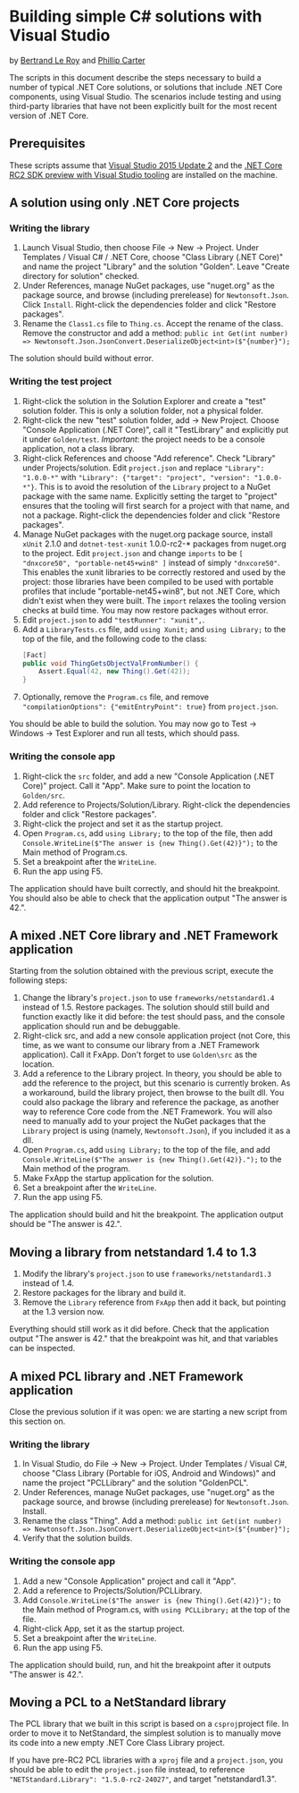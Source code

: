 Building simple C# solutions with Visual Studio
===============================================

by [Bertrand Le Roy](https://github.com/bleroy) and [Phillip Carter](https://github.com/cartermp)

The scripts in this document describe the steps necessary to build a number of typical .NET Core solutions, or solutions that include .NET Core components, using Visual Studio. The scenarios include testing and using third-party libraries that have not been explicitly built for the most recent version of .NET Core.

Prerequisites
-------------

These scripts assume that [Visual Studio 2015 Update 2](https://www.visualstudio.com/en-us/news/vs2015-update2-vs.aspx) and the [.NET Core RC2 SDK preview with Visual Studio tooling](https://www.microsoft.com/net/core) are installed on the machine.

A solution using only .NET Core projects
----------------------------------------

### Writing the library

1. Launch Visual Studio, then choose File -> New -> Project. Under Templates / Visual C# / .NET Core, choose "Class Library (.NET Core)" and name the project "Library" and the solution "Golden". Leave "Create directory for solution" checked.
2. Under References, manage NuGet packages, use "nuget.org" as the package source, and browse (including prerelease) for `Newtonsoft.Json`. Click `Install`. Right-click the dependencies folder and click "Restore packages".
3. Rename the `Class1.cs` file to `Thing.cs`. Accept the rename of the class. Remove the constructor and add a method: `public int Get(int number) => Newtonsoft.Json.JsonConvert.DeserializeObject<int>($"{number}");`

The solution should build without error.

### Writing the test project

1. Right-click the solution in the Solution Explorer and create a "test" solution folder. This is only a solution folder, not a physical folder.
2. Right-click the new "test" solution folder, add -> New Project. Choose "Console Application (.NET Core)", call it "TestLibrary" and explicitly put it under `Golden/test`. *Important*: the project needs to be a console application, not a class library.
3. Right-click References and choose "Add reference". Check "Library" under Projects/solution. Edit `project.json` and replace `"Library": "1.0.0-*"` with `"Library": {"target": "project", "version": "1.0.0-*"}`. This is to avoid the resolution of the `Library` project to a NuGet package with the same name. Explicitly setting the target to "project" ensures that the tooling will first search for a project with that name, and not a package. Right-click the dependencies folder and click "Restore packages".
4. Manage NuGet packages with the nuget.org package source, install `xUnit` 2.1.0 and `dotnet-test-xunit` 1.0.0-rc2-* packages from nuget.org to the project. Edit `project.json` and change `imports` to be `[ "dnxcore50", "portable-net45+win8" ]` instead of simply `"dnxcore50"`. This enables the xunit libraries to be correctly restored and used by the project: those libraries have been compiled to be used with portable profiles that include "portable-net45+win8", but not .NET Core, which didn't exist when they were built. The `import` relaxes the tooling version checks at build time. You may now restore packages without error.
5. Edit `project.json` to add `"testRunner": "xunit",`.
6. Add a `LibraryTests.cs` file, add `using Xunit;` and `using Library;` to the top of the file, and the following code to the class:
    ```csharp
    [Fact]
    public void ThingGetsObjectValFromNumber() {
        Assert.Equal(42, new Thing().Get(42));
    }
    ```
7. Optionally, remove the `Program.cs` file, and remove `"compilationOptions": {"emitEntryPoint": true}` from `project.json`.

You should be able to build the solution. You may now go to Test -> Windows -> Test Explorer and run all tests, which should pass.

### Writing the console app

1. Right-click the `src` folder, and add a new "Console Application (.NET Core)" project. Call it "App". Make sure to point the location to `Golden/src`.
2. Add reference to Projects/Solution/Library. Right-click the dependencies folder and click "Restore packages".
3. Right-click the project and set it as the startup project.
4. Open `Program.cs`, add `using Library;` to the top of the file, then add `Console.WriteLine($"The answer is {new Thing().Get(42)}");` to the Main method of Program.cs.
6. Set a breakpoint after the `WriteLine`.
7. Run the app using F5.

The application should have built correctly, and should hit the breakpoint. You should also be able to check that the application output "The answer is 42.".

A mixed .NET Core library and .NET Framework application
--------------------------------------------------------

Starting from the solution obtained with the previous script, execute the following steps:

1. Change the library's `project.json` to use `frameworks/netstandard1.4` instead of 1.5. Restore packages. The solution should still build and function exactly like it did before: the test should pass, and the console application should run and be debuggable.
2. Right-click src, and add a new console application project (not Core, this time, as we want to consume our library from a .NET Framework application). Call it FxApp. Don't forget to use `Golden\src` as the location.
3. Add a reference to the Library project. In theory, you should be able to add the reference to the project, but this scenario is currently broken. As a workaround, build the library project, then browse to the built dll. You could also package the library and reference the package, as another way to reference Core code from the .NET Framework. You will also need to manually add to your project the NuGet packages that the `Library` project is using (namely, `Newtonsoft.Json`), if you included it as a dll.
4. Open `Program.cs`, add `using Library;` to the top of the file, and add `Console.WriteLine($"The answer is {new Thing().Get(42)}.");` to the Main method of the program.
5. Make FxApp the startup application for the solution.
6. Set a breakpoint after the `WriteLine`.
7. Run the app using F5.

The application should build and hit the breakpoint. The application output should be "The answer is 42.".

Moving a library from netstandard 1.4 to 1.3
--------------------------------------------

1. Modify the library's `project.json` to use `frameworks/netstandard1.3` instead of 1.4.
2. Restore packages for the library and build it.
3. Remove the `Library` reference from `FxApp` then add it back, but pointing at the 1.3 version now.

Everything should still work as it did before. Check that the application output "The answer is 42." that the breakpoint was hit, and that variables can be inspected.

A mixed PCL library and .NET Framework application
--------------------------------------------------

Close the previous solution if it was open: we are starting a new script from this section on.

### Writing the library

1. In Visual Studio, do File -> New -> Project. Under Templates / Visual C\#, choose "Class Library (Portable for iOS, Android and Windows)" and name the project "PCLLibrary" and the solution "GoldenPCL".
2. Under References, manage NuGet packages, use "nuget.org" as the package source, and browse (including prerelease) for `Newtonsoft.Json`. Install.
3. Rename the class "Thing". Add a method: `public int Get(int number) => Newtonsoft.Json.JsonConvert.DeserializeObject<int>($"{number}");`
4. Verify that the solution builds.

### Writing the console app

1. Add a new "Console Application" project and call it "App".
2. Add a reference to Projects/Solution/PCLLibrary.
3. Add `Console.WriteLine($"The answer is {new Thing().Get(42)}");` to the Main method of Program.cs, with `using PCLLibrary;` at the top of the file.
4. Right-click App, set it as the startup project.
5. Set a breakpoint after the `WriteLine`.
6. Run the app using F5.

The application should build, run, and hit the breakpoint after it outputs "The answer is 42.".

Moving a PCL to a NetStandard library
-------------------------------------

The PCL library that we built in this script is based on a `csproj`project file. In order to move it to NetStandard, the simplest solution is to manually move its code into a new empty .NET Core Class Library project.

If you have pre-RC2 PCL libraries with a `xproj` file and a `project.json`, you should be able to edit the `project.json` file instead, to reference `"NETStandard.Library": "1.5.0-rc2-24027"`, and target "netstandard1.3".
